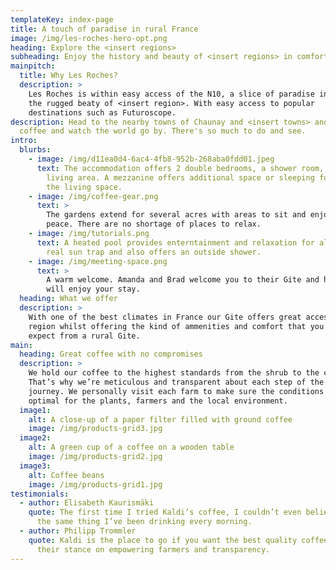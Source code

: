```yaml
---
templateKey: index-page
title: A touch of paradise in rural France
image: /img/les-roches-hero-opt.png
heading: Explore the <insert regions>
subheading: Enjoy the history and beauty of <insert regions> in comfort
mainpitch:
  title: Why Les Roches?
  description: >
    Les Roches is within easy access of the N10, a slice of paradise in amoungst
    the rugged beaty of <insert region>. With easy access to popular
    destinations such as Futuroscope.
description: Head to the nearby towns of Chaunay and <insert towns> and enjoy a
  coffee and watch the world go by. There's so much to do and see.
intro:
  blurbs:
    - image: /img/d11ea0d4-6ac4-4fb8-952b-268aba0fdd01.jpeg
      text: The accommodation offers 2 double bedrooms, a shower room, kitchen and
        living area. A mezzanine offers additional space or sleeping for 2 above
        the living space.
    - image: /img/coffee-gear.png
      text: >
        The gardens extend for several acres with areas to sit and enjoy the
        peace. There are no shortage of places to relax.
    - image: /img/tutorials.png
      text: A heated pool provides enterntainment and relaxation for all ages. It's a
        real sun trap and also offers an outside shower.
    - image: /img/meeting-space.png
      text: >
        A warm welcome. Amanda and Brad welcome you to their Gite and hope you
        will enjoy your stay.
  heading: What we offer
  description: >
    With one of the best climates in France our Gite offers great access to the
    region whilst offering the kind of ammenities and comfort that you might not
    expect from a rural Gite.
main:
  heading: Great coffee with no compromises
  description: >
    We hold our coffee to the highest standards from the shrub to the cup.
    That’s why we’re meticulous and transparent about each step of the coffee’s
    journey. We personally visit each farm to make sure the conditions are
    optimal for the plants, farmers and the local environment.
  image1:
    alt: A close-up of a paper filter filled with ground coffee
    image: /img/products-grid3.jpg
  image2:
    alt: A green cup of a coffee on a wooden table
    image: /img/products-grid2.jpg
  image3:
    alt: Coffee beans
    image: /img/products-grid1.jpg
testimonials:
  - author: Elisabeth Kaurismäki
    quote: The first time I tried Kaldi’s coffee, I couldn’t even believe that was
      the same thing I’ve been drinking every morning.
  - author: Philipp Trommler
    quote: Kaldi is the place to go if you want the best quality coffee. I love
      their stance on empowering farmers and transparency.
---
```

